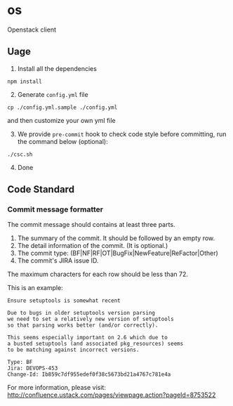 # os
Openstack client


## Uage

1. Install all the dependencies
```
npm install
```

2. Generate `config.yml` file
```
cp ./config.yml.sample ./config.yml
```
and then customize your own yml file

3. We provide `pre-commit` hook to check code style before committing, run the command below (optional):
```
./csc.sh
```

4. Done


## Code Standard

### Commit message formatter

The commit message should contains at least three parts.

1. The summary of the commit. It should be followed by an empty row.
2. The detail information of the commit. (It is optional.)
3. The commit type: (BF|NF|RF|OT|BugFix|NewFeature|ReFactor|Other)
4. The commit's JIRA issue ID.

The maximum characters for each row should be less than 72.

This is an example:
```
Ensure setuptools is somewhat recent
 
Due to bugs in older setuptools version parsing
we need to set a relatively new version of setuptools
so that parsing works better (and/or correctly).

This seems especially important on 2.6 which due to
a busted setuptools (and associated pkg_resources) seems
to be matching against incorrect versions.

Type: BF
Jira: DEVOPS-453
Change-Id: Ib859c7df955edef0f38c5673bd21a4767c781e4a
```

For more information, please visit: http://confluence.ustack.com/pages/viewpage.action?pageId=8753522